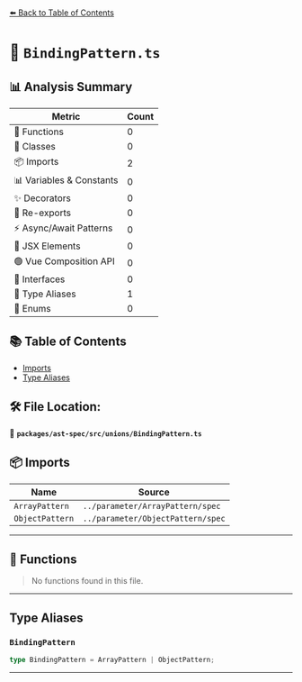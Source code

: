[⬅️ Back to Table of Contents](../../../../index.md)

# 📄 `BindingPattern.ts`

## 📊 Analysis Summary

| Metric | Count |
|--------|-------|
| 🔧 Functions | 0 |
| 🧱 Classes | 0 |
| 📦 Imports | 2 |
| 📊 Variables & Constants | 0 |
| ✨ Decorators | 0 |
| 🔄 Re-exports | 0 |
| ⚡ Async/Await Patterns | 0 |
| 💠 JSX Elements | 0 |
| 🟢 Vue Composition API | 0 |
| 📐 Interfaces | 0 |
| 📑 Type Aliases | 1 |
| 🎯 Enums | 0 |

## 📚 Table of Contents

- [Imports](#imports)
- [Type Aliases](#type-aliases)

## 🛠️ File Location:
📂 **`packages/ast-spec/src/unions/BindingPattern.ts`**

## 📦 Imports

| Name | Source |
|------|--------|
| `ArrayPattern` | `../parameter/ArrayPattern/spec` |
| `ObjectPattern` | `../parameter/ObjectPattern/spec` |


---

## 🔧 Functions

> No functions found in this file.


---

## Type Aliases

### `BindingPattern`

```ts
type BindingPattern = ArrayPattern | ObjectPattern;
```


---